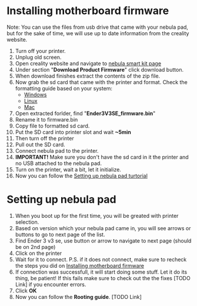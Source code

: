 # Installing motherboard firmware

Note: You can use the files from usb drive that came with your nebula pad, but for the sake of time, we will use up to date information from the creality website.

1. Turn off your printer.
2. Unplug old screen.
3. Open creality website and navigate to [nebula smart kit page](https://www.creality.com/pages/download-creality-nebula-smart-kit)
4. Under section "**Download Product Firmware**" click download button.
5. When download finishes extract the contents of the zip file.
6. Now grab the sd card that came with the printer and format. Check the formatting guide based on your system:
    - [Windows](../GeneralTurtorials/FormatingSDCard.md#windows)
    - [Linux](../GeneralTurtorials/FormatingSDCard.md#linux)
    - [Mac](../GeneralTurtorials/FormatingSDCard.md#mac)
7. Open extracted forlder, find "**Ender3V3SE_firmware.bin**"
8. Rename it to firmware.bin
9. Copy file to formatted sd card.
10. Put the SD card into printer slot and wait **~5min**
11. Then turn off the printer
12. Pull out the SD card.
13. Connect nebula pad to the printer.
14. **IMPORTANT!** Make sure you don't have the sd card in it the printer and no USB attached to the nebula pad.
15. Turn on the printer, wait a bit, let it initialize.
16. Now you can follow the [Setting up nebula pad turtorial](#setting-up-nebula-pad)

# Setting up nebula pad
1. When you boot up for the first time, you will be greated with printer selection.
2. Based on version which your nebula pad came in, you will see arrows or buttons to go to next page of the list.
3. Find Ender 3 v3 se, use button or arrow to navigate to next page (should be on 2nd page)
4. Click on the printer
5. Wait for it to connect. P.S. if it does not connect, make sure to recheck the steps you did on [Installing motherboard firmware](#installing-motherboard-firmware)
6. If connection was successfull, it will start doing some stuff. Let it do its thing, be patient! If this fails make sure to check out the the fixes [TODO Link] if you encounter errors.
7. Click **OK**
8. Now you can follow the **Rooting guide**. [TODO Link]